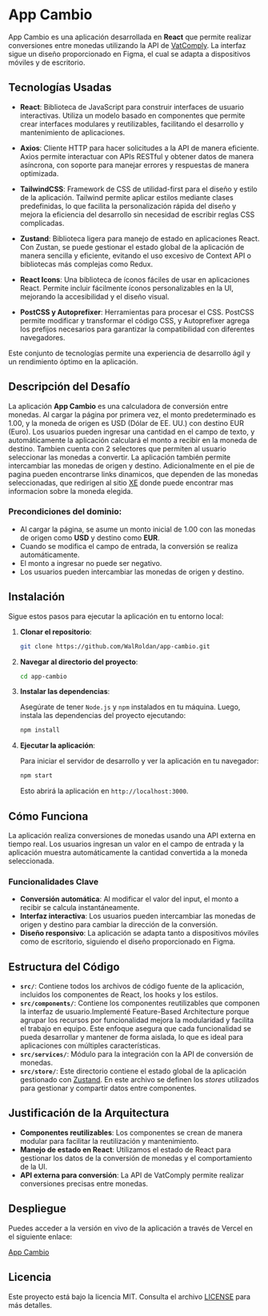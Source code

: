 # App Cambio

App Cambio es una aplicación desarrollada en **React** que permite realizar conversiones entre monedas utilizando la API de [VatComply](https://www.vatcomply.com/documentation). La interfaz sigue un diseño proporcionado en Figma, el cual se adapta a dispositivos móviles y de escritorio.

## Tecnologías Usadas

- **React**: Biblioteca de JavaScript para construir interfaces de usuario interactivas. Utiliza un modelo basado en componentes que permite crear interfaces modulares y reutilizables, facilitando el desarrollo y mantenimiento de aplicaciones.
- **Axios**: Cliente HTTP para hacer solicitudes a la API de manera eficiente. Axios permite interactuar con APIs RESTful y obtener datos de manera asíncrona, con soporte para manejar errores y respuestas de manera optimizada.

- **TailwindCSS**: Framework de CSS de utilidad-first para el diseño y estilo de la aplicación. Tailwind permite aplicar estilos mediante clases predefinidas, lo que facilita la personalización rápida del diseño y mejora la eficiencia del desarrollo sin necesidad de escribir reglas CSS complicadas.

- **Zustand**: Biblioteca ligera para manejo de estado en aplicaciones React. Con Zustan, se puede gestionar el estado global de la aplicación de manera sencilla y eficiente, evitando el uso excesivo de Context API o bibliotecas más complejas como Redux.

- **React Icons**: Una biblioteca de íconos fáciles de usar en aplicaciones React. Permite incluir fácilmente íconos personalizables en la UI, mejorando la accesibilidad y el diseño visual.

- **PostCSS y Autoprefixer**: Herramientas para procesar el CSS. PostCSS permite modificar y transformar el código CSS, y Autoprefixer agrega los prefijos necesarios para garantizar la compatibilidad con diferentes navegadores.

Este conjunto de tecnologías permite una experiencia de desarrollo ágil y un rendimiento óptimo en la aplicación.

## Descripción del Desafío

La aplicación **App Cambio** es una calculadora de conversión entre monedas. Al cargar la página por primera vez, el monto predeterminado es 1.00, y la moneda de origen es USD (Dólar de EE. UU.) con destino EUR (Euro). Los usuarios pueden ingresar una cantidad en el campo de texto, y automáticamente la aplicación calculará el monto a recibir en la moneda de destino. Tambien cuenta con 2 selectores que permiten al usuario seleccionar las monedas a convertir. La aplicación también permite intercambiar las monedas de origen y destino.
Adicionalmente en el pie de pagina pueden encontrarse links dinamicos, que dependen de las monedas seleccionadas, que redirigen al sitio [XE](https://www.xe.com/currency/) donde puede encontrar mas informacion sobre la moneda elegida.

### Precondiciones del dominio:

- Al cargar la página, se asume un monto inicial de 1.00 con las monedas de origen como **USD** y destino como **EUR**.
- Cuando se modifica el campo de entrada, la conversión se realiza automáticamente.
- El monto a ingresar no puede ser negativo.
- Los usuarios pueden intercambiar las monedas de origen y destino.

## Instalación

Sigue estos pasos para ejecutar la aplicación en tu entorno local:

1. **Clonar el repositorio**:

   ```bash
   git clone https://github.com/WalRoldan/app-cambio.git
   ```

2. **Navegar al directorio del proyecto**:

   ```bash
   cd app-cambio
   ```

3. **Instalar las dependencias**:

   Asegúrate de tener `Node.js` y `npm` instalados en tu máquina. Luego, instala las dependencias del proyecto ejecutando:

   ```bash
   npm install
   ```

4. **Ejecutar la aplicación**:

   Para iniciar el servidor de desarrollo y ver la aplicación en tu navegador:

   ```bash
   npm start
   ```

   Esto abrirá la aplicación en `http://localhost:3000`.

## Cómo Funciona

La aplicación realiza conversiones de monedas usando una API externa en tiempo real. Los usuarios ingresan un valor en el campo de entrada y la aplicación muestra automáticamente la cantidad convertida a la moneda seleccionada.

### Funcionalidades Clave

- **Conversión automática**: Al modificar el valor del input, el monto a recibir se calcula instantáneamente.
- **Interfaz interactiva**: Los usuarios pueden intercambiar las monedas de origen y destino para cambiar la dirección de la conversión.
- **Diseño responsivo**: La aplicación se adapta tanto a dispositivos móviles como de escritorio, siguiendo el diseño proporcionado en Figma.

## Estructura del Código

- **`src/`**: Contiene todos los archivos de código fuente de la aplicación, incluidos los componentes de React, los hooks y los estilos.
- **`src/components/`**: Contiene los componentes reutilizables que componen la interfaz de usuario.Implementé Feature-Based Architecture porque agrupar los recursos por funcionalidad mejora la modularidad y facilita el trabajo en equipo. Este enfoque asegura que cada funcionalidad se pueda desarrollar y mantener de forma aislada, lo que es ideal para aplicaciones con múltiples características.
- **`src/services/`**: Módulo para la integración con la API de conversión de monedas.
- **`src/store/`**: Este directorio contiene el estado global de la aplicación gestionado con [Zustand](https://github.com/pmndrs/zustand). En este archivo se definen los _stores_ utilizados para gestionar y compartir datos entre componentes.

## Justificación de la Arquitectura

- **Componentes reutilizables**: Los componentes se crean de manera modular para facilitar la reutilización y mantenimiento.
- **Manejo de estado en React**: Utilizamos el estado de React para gestionar los datos de la conversión de monedas y el comportamiento de la UI.
- **API externa para conversión**: La API de VatComply permite realizar conversiones precisas entre monedas.

## Despliegue

Puedes acceder a la versión en vivo de la aplicación a través de Vercel en el siguiente enlace:

[App Cambio](https://app-cambio-beta.vercel.app/)

## Licencia

Este proyecto está bajo la licencia MIT. Consulta el archivo [LICENSE](LICENSE) para más detalles.
